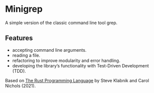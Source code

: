 # Minigrep

A simple version of the classic command line tool grep.

## Features

- accepting command line arguments.
- reading a file.
- refactoring to improve modularity and error handling.
- developing the library’s functionality with Test-Driven Development (TDD).

Based on [The Rust Programming Language](https://doc.rust-lang.org/book/) by Steve Klabnik and Carol Nichols (2021).